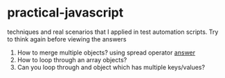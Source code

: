 # practical-javascript
techniques and real scenarios that I applied in test automation scripts. Try to think again before viewing the answers

1. How to merge multiple objects? using spread operator [answer](https://www.linkedin.com/posts/elias-kibret_javascript-react-node-activity-7057262734945509376-ArrK?utm_source=share&utm_medium=member_desktop)
2. How to loop through an array objects?
3. Can you loop through and object which has multiple keys/values?
